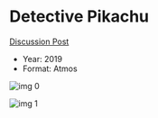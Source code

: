 # Detective Pikachu

[Discussion Post](https://www.avsforum.com/threads/bass-eq-for-filtered-movies.2995212/post-58326594)

* Year: 2019
* Format: Atmos

![img 0](https://i.imgur.com/1j5BRXH.jpg)

![img 1](https://i.imgur.com/j7uirrp.png)

